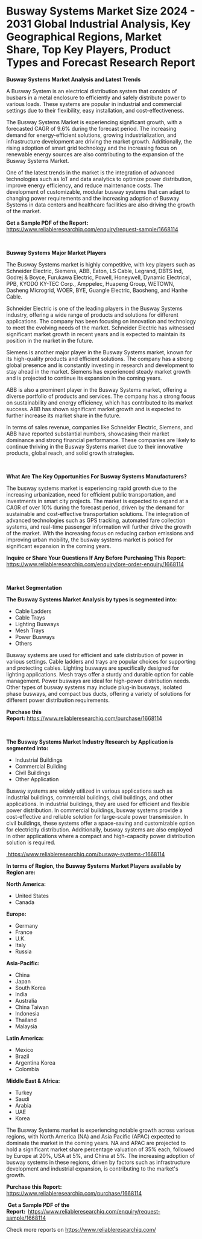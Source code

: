 <p><h1>Busway Systems Market Size 2024 - 2031 Global Industrial Analysis, Key Geographical Regions, Market Share, Top Key Players, Product Types and Forecast Research Report</h1></p><p><strong>Busway Systems Market Analysis and Latest Trends</strong></p>
<p><p>A Busway System is an electrical distribution system that consists of busbars in a metal enclosure to efficiently and safely distribute power to various loads. These systems are popular in industrial and commercial settings due to their flexibility, easy installation, and cost-effectiveness.</p><p>The Busway Systems Market is experiencing significant growth, with a forecasted CAGR of 9.6% during the forecast period. The increasing demand for energy-efficient solutions, growing industrialization, and infrastructure development are driving the market growth. Additionally, the rising adoption of smart grid technology and the increasing focus on renewable energy sources are also contributing to the expansion of the Busway Systems Market.</p><p>One of the latest trends in the market is the integration of advanced technologies such as IoT and data analytics to optimize power distribution, improve energy efficiency, and reduce maintenance costs. The development of customizable, modular busway systems that can adapt to changing power requirements and the increasing adoption of Busway Systems in data centers and healthcare facilities are also driving the growth of the market.</p></p>
<p><strong>Get a Sample PDF of the Report:&nbsp;</strong> <a href="https://www.reliableresearchiq.com/enquiry/request-sample/1668114">https://www.reliableresearchiq.com/enquiry/request-sample/1668114</a></p>
<p>&nbsp;</p>
<p><strong>Busway Systems Major Market Players</strong></p>
<p><p>The Busway Systems market is highly competitive, with key players such as Schneider Electric, Siemens, ABB, Eaton, LS Cable, Legrand, DBTS Ind, Godrej & Boyce, Furukawa Electric, Powell, Honeywell, Dynamic Electrical, PPB, KYODO KY-TEC Corp., Amppelec, Huapeng Group, WETOWN, Dasheng Microgrid, WOER, BYE, Guangle Electric, Baosheng, and Hanhe Cable.</p><p>Schneider Electric is one of the leading players in the Busway Systems industry, offering a wide range of products and solutions for different applications. The company has been focusing on innovation and technology to meet the evolving needs of the market. Schneider Electric has witnessed significant market growth in recent years and is expected to maintain its position in the market in the future.</p><p>Siemens is another major player in the Busway Systems market, known for its high-quality products and efficient solutions. The company has a strong global presence and is constantly investing in research and development to stay ahead in the market. Siemens has experienced steady market growth and is projected to continue its expansion in the coming years.</p><p>ABB is also a prominent player in the Busway Systems market, offering a diverse portfolio of products and services. The company has a strong focus on sustainability and energy efficiency, which has contributed to its market success. ABB has shown significant market growth and is expected to further increase its market share in the future.</p><p>In terms of sales revenue, companies like Schneider Electric, Siemens, and ABB have reported substantial numbers, showcasing their market dominance and strong financial performance. These companies are likely to continue thriving in the Busway Systems market due to their innovative products, global reach, and solid growth strategies.</p></p>
<p>&nbsp;</p>
<p><strong>What Are The Key Opportunities For Busway Systems Manufacturers?</strong></p>
<p><p>The busway systems market is experiencing rapid growth due to the increasing urbanization, need for efficient public transportation, and investments in smart city projects. The market is expected to expand at a CAGR of over 10% during the forecast period, driven by the demand for sustainable and cost-effective transportation solutions. The integration of advanced technologies such as GPS tracking, automated fare collection systems, and real-time passenger information will further drive the growth of the market. With the increasing focus on reducing carbon emissions and improving urban mobility, the busway systems market is poised for significant expansion in the coming years.</p></p>
<p><strong>Inquire or Share Your Questions If Any Before Purchasing This Report:</strong> <a href="https://www.reliableresearchiq.com/enquiry/pre-order-enquiry/1668114">https://www.reliableresearchiq.com/enquiry/pre-order-enquiry/1668114</a></p>
<p>&nbsp;</p>
<p><strong>Market Segmentation</strong></p>
<p><strong>The Busway Systems Market Analysis by types is segmented into:</strong></p>
<p><ul><li>Cable Ladders</li><li>Cable Trays</li><li>Lighting Busways</li><li>Mesh Trays</li><li>Power Busways</li><li>Others</li></ul></p>
<p><p>Busway systems are used for efficient and safe distribution of power in various settings. Cable ladders and trays are popular choices for supporting and protecting cables. Lighting busways are specifically designed for lighting applications. Mesh trays offer a sturdy and durable option for cable management. Power busways are ideal for high-power distribution needs. Other types of busway systems may include plug-in busways, isolated phase busways, and compact bus ducts, offering a variety of solutions for different power distribution requirements.</p></p>
<p><strong>Purchase this Report:&nbsp;</strong><a href="https://www.reliableresearchiq.com/purchase/1668114">https://www.reliableresearchiq.com/purchase/1668114</a></p>
<p>&nbsp;</p>
<p><strong>The Busway Systems Market Industry Research by Application is segmented into:</strong></p>
<p><ul><li>Industrial Buildings</li><li>Commercial Building</li><li>Civil Buildings</li><li>Other Application</li></ul></p>
<p><p>Busway systems are widely utilized in various applications such as industrial buildings, commercial buildings, civil buildings, and other applications. In industrial buildings, they are used for efficient and flexible power distribution. In commercial buildings, busway systems provide a cost-effective and reliable solution for large-scale power transmission. In civil buildings, these systems offer a space-saving and customizable option for electricity distribution. Additionally, busway systems are also employed in other applications where a compact and high-capacity power distribution solution is required.</p></p>
<p><a href="https://www.reliableresearchiq.com/busway-systems-r1668114">&nbsp;https://www.reliableresearchiq.com/busway-systems-r1668114</a></p>
<p><strong>In terms of Region, the Busway Systems Market Players available by Region are:</strong></p>
<p>
    <p> <strong> North America: </strong>
        <ul>
            <li>United States</li>
            <li>Canada</li>
        </ul>
        </p> 
    <p> <strong> Europe: </strong>
        <ul>
            <li>Germany</li>
            <li>France</li>
            <li>U.K.</li>
            <li>Italy</li>
            <li>Russia</li>
        </ul>
        </p> 
    <p> <strong> Asia-Pacific: </strong>
        <ul>
            <li>China</li>
            <li>Japan</li>
            <li>South Korea</li>
            <li>India</li>
            <li>Australia</li>
            <li>China Taiwan</li>
            <li>Indonesia</li>
            <li>Thailand</li>
            <li>Malaysia</li>
        </ul>
        </p> 
    <p> <strong> Latin America: </strong>
        <ul>
            <li>Mexico</li>
            <li>Brazil</li>
            <li>Argentina Korea</li>
            <li>Colombia</li>
        </ul>
        </p> 
    <p> <strong> Middle East & Africa: </strong>
        <ul>
            <li>Turkey</li>
            <li>Saudi</li>
            <li>Arabia</li>
            <li>UAE</li>
            <li>Korea</li>
        </ul>
    </p>
    </p>
<p><p>The Busway Systems market is experiencing notable growth across various regions, with North America (NA) and Asia Pacific (APAC) expected to dominate the market in the coming years. NA and APAC are projected to hold a significant market share percentage valuation of 35% each, followed by Europe at 20%, USA at 5%, and China at 5%. The increasing adoption of busway systems in these regions, driven by factors such as infrastructure development and industrial expansion, is contributing to the market's growth.</p></p>
<p><strong>Purchase this Report: </strong><a href="https://www.reliableresearchiq.com/purchase/1668114">https://www.reliableresearchiq.com/purchase/1668114</a></p>
<p>&nbsp;<strong>Get a Sample PDF of the Report:&nbsp;&nbsp;</strong><a href="https://www.reliableresearchiq.com/enquiry/request-sample/1668114">https://www.reliableresearchiq.com/enquiry/request-sample/1668114</a></p>
<p><strong></strong></p>
<p>Check more reports on <a href="https://www.reliableresearchiq.com/">https://www.reliableresearchiq.com/</a></p>